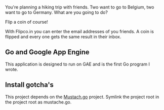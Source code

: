 You're planning a hiking trip with friends. Two want to go to Belgium, two want
to go to Germany. What are you going to do?

Flip a coin of course!

With Flipco.in you can enter the email addresses of you friends. A coin is
flipped and every one gets the same result in their inbox.

## Go and Google App Engine
This application is designed to run on GAE and is the first Go program I wrote.

## Install gotcha's
This project depends on the [Mustach.go](https://github.com/hoisie/mustache.go) project. Symlink the project root in the project root as mustache.go.
